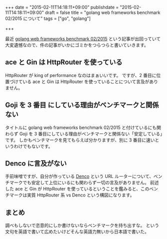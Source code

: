 +++
date = "2015-02-11T14:18:11+09:00"
publishdate = "2015-02-11T14:18:11+09:00"
draft = false
title = "golang web frameworks benchmark 02/2015 について"
tags = ["go", "golang"]

+++

最近 [golang web frameworks benchmark 02/2015](https://quip.com/Ha0bAfeh1ZVY) という記事が出回っていて大変遺憾なので、件の記事がいかにゴミかをつらつらと書いていきます。

## ace と Gin は HttpRouter を使っている

HttpRouter が king of performance なのはまぁいいです。
ですが、2 番目に位置づけている ace と Gin は HttpRouter を使っていることについて言及がありません。

## Goji を 3 番目 にしている理由がベンチマークと関係ない

タイトルに golang web frameworks benchmark 02/2015 と付けているにも関わらず Goji を 3 番目にしている理由がベンチマークと関係ない「安定している」です。
しかもベンチマークを見てもらえば分かりますが、別に 3 番目に速いというわけでもないです。

## Denco に言及がない

手前味噌ですが、自分が作っている [Denco](https://github.com/naoina/denco) という URL ルーターについて、ベンチマークでも安定して上位にいるにも関わらず一切の言及がありません。
前述した ace と Gin が HttpRouter を使っているということを鑑みると、このベンチマークは実質 HttpRouter 系 vs Denco という構図になります。

## まとめ

調べもしないで恣意的にしか書けないならベンチマークを持ち出すな。
という文句を英語で書いて広めたいけどそんな英語力無いから日本語で書いた。
